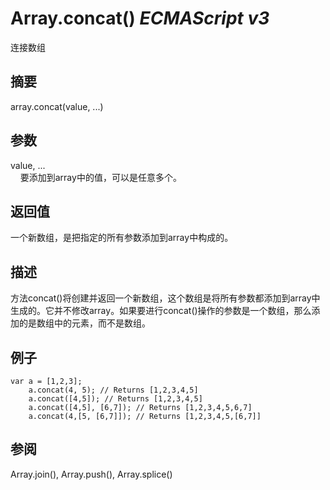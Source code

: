# Array.concat() _ECMAScript v3_

连接数组

## 摘要

array.concat(value, ...)

## 参数

value, ...  
    要添加到array中的值，可以是任意多个。

## 返回值

一个新数组，是把指定的所有参数添加到array中构成的。

## 描述

方法concat()将创建并返回一个新数组，这个数组是将所有参数都添加到array中生成的。它并不修改array。如果要进行concat()操作的参数是一个数组，那么添加的是数组中的元素，而不是数组。

## 例子

    var a = [1,2,3];
        a.concat(4, 5); // Returns [1,2,3,4,5]
        a.concat([4,5]); // Returns [1,2,3,4,5]
        a.concat([4,5], [6,7]); // Returns [1,2,3,4,5,6,7]
        a.concat(4,[5, [6,7]]); // Returns [1,2,3,4,5,[6,7]]

## 参阅

Array.join(), Array.push(), Array.splice()

